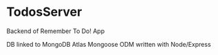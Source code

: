# TodosServer
Backend of Remember To Do! App 

DB linked to MongoDB Atlas 
Mongoose ODM
written with Node/Express 
